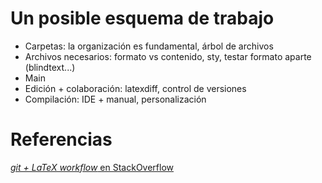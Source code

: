 # Un posible esquema de trabajo

* Carpetas: la organización es fundamental, árbol de archivos
* Archivos necesarios: formato vs contenido, sty, testar formato
  aparte (blindtext...)
* Main
* Edición + colaboración: latexdiff, control de versiones
* Compilación: IDE + manual, personalización

# Referencias

[*git + LaTeX workflow* en StackOverflow](http://stackoverflow.com/questions/6188780/git-latex-workflow)

